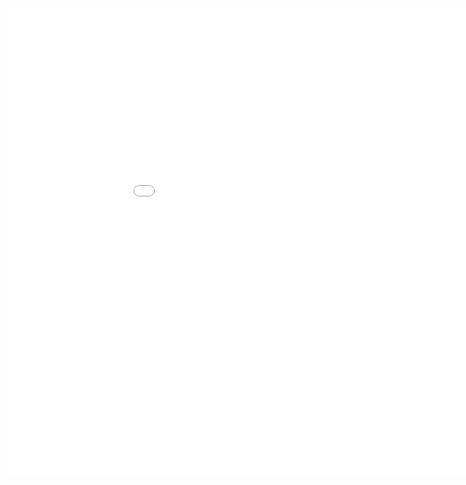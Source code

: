 
<!-- <center><font size = '5'><strong>第一天議程（暫定）</strong></font></center>
<center><font size = '3'>2025年10月17日（星期五）</font></center>
<br />
<div style="text-align: center;">
  <img src="./static/content/agenda_day1.svg" alt="Day 1" title="Day 1"  style="max-width: 700px; width: 100%; height: auto;">
</div>

<br />

<center><font size = '5'><strong>第二天議程（暫定）</strong></font></center>
<center><font size = '3'>2025年10月18日（星期六）</font></center>
<br />
<div style="text-align: center;">
  <img src="./static/content/agenda_day2.svg" alt="Day 2" title="Day 2"  style="max-width: 700px; width: 100%; height: auto;">
</div> -->

<center><iframe src="./static/docs/TSFD2025議程_JY0905.pdf#toolbar=0&navpanes=0&view=Fit" style="border: none; width: 1000px; height: 750px"></center>

<style>
          /* 只影響 Markdown 區域的所有表格 --------------------------- */

            /* ============  外框（負責寬度、圓角、陰影、捲軸） ============ */
          #markdown-container table{
            width: auto;                /* 撐到跟外框一樣寬 */
            border-collapse: collapse;  /* 表頭／內容線條連在一起 */
            overflow:auto;
            
            font-family:"Segoe UI",Roboto,"Helvetica Neue",Arial,"Noto Sans",sans-serif;
            font-size:3.5vh;                     /* 16px，可視需要調整 */
            color:#333;
          }

          /* 表頭 ---------------------------------------------------- */
          #markdown-container th{
            font-weight:550;
            font-size:3.5vh;                  /* 稍大一點 */
            padding:2vh 3vh;
            text-align:left;                    /* 日期欄靠左 */
            border-bottom:0.4vh solid rgb(192, 192, 192);    /* 粗底線 */
            background:#fff;                    /* 白底，避免斑馬紋影響 */
          }
          /* 表格內容 ------------------------------------------------ */
          #markdown-container td{
            font-size:3.5vh; 
            padding:2vh 3vh;
            border-bottom:0.2vh solid rgb(192, 192, 192);    /* 細底線 */
            background:#fff;     
            text-align:left; 
          }
            /* 表頭：金額欄改右對齊 */


            /* 最後一列不需要底線 */
            #markdown-container tr:last-child td{
            border-bottom:none;
            }

          /* 表格過寬時的橫向捲軸 ------------------------------------ */
          #markdown-container table{
            display: block;
            overflow-x: auto;            /* 出現 scroll bar → 手機也不會被撐破版 */
            
          }


</style>